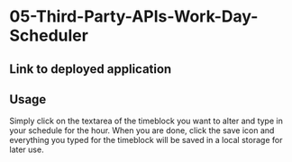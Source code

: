 # 05-Third-Party-APIs-Work-Day-Scheduler
 
## Link to deployed application


## Usage 

Simply click on the textarea of the timeblock you want to alter and type in your schedule for the hour. When you are done, click the save icon and everything you typed for the timeblock will be saved in a local storage for later use.

